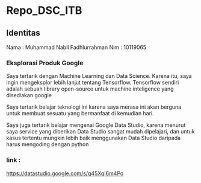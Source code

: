 # Repo_DSC_ITB

## Identitas
Nama : Muhammad Nabil Fadhlurrahman
Nim : 10119065

### Eksplorasi Produk Google
<p>Saya tertarik dengan Machine Learning dan Data Science. Karena itu, saya ingin mengeksplor lebih lanjut tentang Tensorflow.
Tensorflow sendiri adalah sebuah library open-source untuk machine inteligence yang disediakan google</p>
<p>Saya tertarik belajar teknologi ini karena saya merasa ini akan berguna untuk membuat sesuatu yang bermanfaat di kemudian hari.</p>
<p>Saya juga tertarik belajar mengenai Google Data Studio, karena menurut saya service yang diberikan Data Studio sangat mudah dipelajari, dan untuk kasus tertentu mungkin lebih baik menggunakan Data Studio daripada harus mengoding dengan python</p>

### link : 
https://datastudio.google.com/s/q45XqI6m4Po

